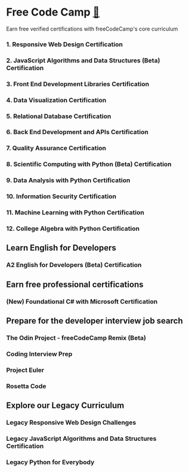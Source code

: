 # Free Code Camp [🔗](https://www.freecodecamp.org/learn/)

Earn free verified certifications with freeCodeCamp's core curriculum

### 1. Responsive Web Design Certification
### 2. JavaScript Algorithms and Data Structures (Beta) Certification
### 3. Front End Development Libraries Certification
### 4. Data Visualization Certification
### 5. Relational Database Certification
### 6. Back End Development and APIs Certification
### 7. Quality Assurance Certification
### 8. Scientific Computing with Python (Beta) Certification
### 9. Data Analysis with Python Certification
### 10. Information Security Certification
### 11. Machine Learning with Python Certification
### 12. College Algebra with Python Certification

## Learn English for Developers
### A2 English for Developers (Beta) Certification

## Earn free professional certifications
### (New) Foundational C# with Microsoft Certification

## Prepare for the developer interview job search

### The Odin Project - freeCodeCamp Remix (Beta)
### Coding Interview Prep
### Project Euler
### Rosetta Code

## Explore our Legacy Curriculum

### Legacy Responsive Web Design Challenges
### Legacy JavaScript Algorithms and Data Structures Certification
### Legacy Python for Everybody
